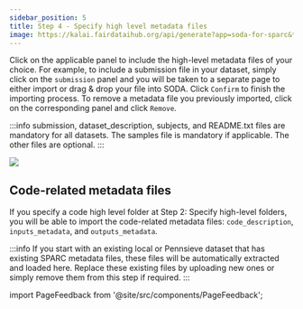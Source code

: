 ```yaml
---
sidebar_position: 5
title: Step 4 - Specify high level metadata files
image: https://kalai.fairdataihub.org/api/generate?app=soda-for-sparc&title=Step%204%20-%20Specify%20high%20level%20metadata%20files&description=Prepare%20Dataset
---
```


Click on the applicable panel to include the high-level metadata files of your choice. For example, to include a submission file in your dataset, simply click on the `submission` panel and you will be taken to a separate page to either import or drag & drop your file into SODA. Click `Confirm` to finish the importing process. To remove a metadata file you previously imported, click on the corresponding panel and click `Remove`.

:::info
submission, dataset_description, subjects, and README.txt files are mandatory for all datasets. The samples file is mandatory if applicable. The other files are optional.
:::

![](https://github.com/fairdataihub/SODA-for-SPARC/blob/main/docs/documentation/Organize-dataset/organize-step4-metadata-files.gif?raw=true)

## Code-related metadata files

If you specify a code high level folder at Step 2: Specify high-level folders, you will be able to import the code-related metadata files: `code_description`, `inputs_metadata`, and `outputs_metadata`.

:::info
If you start with an existing local or Pennsieve dataset that has existing SPARC metadata files, these files will be automatically extracted and loaded here. Replace these existing files by uploading new ones or simply remove them from this step if required.
:::

import PageFeedback from '@site/src/components/PageFeedback';

<PageFeedback />
